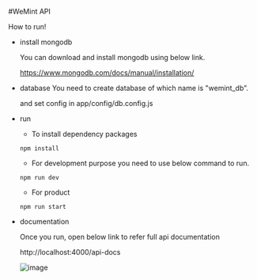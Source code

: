 #WeMint API

How to run!

- install mongodb

    You can download and install mongodb using below link.

    https://www.mongodb.com/docs/manual/installation/

- database
    You need to create database of which name is "wemint_db".

    and set config in app/config/db.config.js

- run
    - To install dependency packages
    ```
    npm install
    ```
    - For development purpose you need to use below command to run.
    ```
    npm run dev
    ```
    - For product
    ```
    npm run start
    ```
- documentation

    Once you run, open below link to refer full api documentation

    http://localhost:4000/api-docs

    ![image](https://user-images.githubusercontent.com/31374816/197210202-605e8454-4ef1-46c4-83dd-fb82d67cae60.png)

